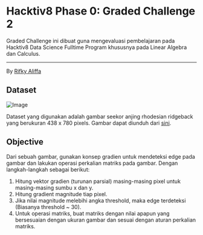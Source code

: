 # Hacktiv8 Phase 0: Graded Challenge 2

Graded Challenge ini dibuat guna mengevaluasi pembelajaran pada Hacktiv8 Data Science Fulltime Program khususnya pada Linear Algebra dan Calculus.

---

By [Rifky Aliffa](https://github.com/Penzragon)

## Dataset

![Image](https://cdn.cnn.com/cnnnext/dam/assets/201030094143-stock-rhodesian-ridgeback-exlarge-169.jpg)

Dataset yang digunakan adalah gambar seekor anjing rhodesian ridgeback yang berukuran 438 x 780 pixels. Gambar dapat diunduh dari [sini](https://cdn.cnn.com/cnnnext/dam/assets/201030094143-stock-rhodesian-ridgeback-exlarge-169.jpg).

## Objective

Dari sebuah gambar, gunakan konsep gradien untuk mendeteksi edge pada gambar dan lakukan operasi perkalian matriks pada gambar. Dengan langkah-langkah sebagai berikut:

1. Hitung vektor gradien (turunan parsial) masing-masing pixel untuk masing-masing sumbu x dan y.
2. Hitung gradient magnitude tiap pixel.
3. Jika nilai magnitude melebihi angka threshold, maka edge terdeteksi (Biasanya threshold ~ 30).
4. Untuk operasi matriks, buat matriks dengan nilai apapun yang bersesuaian dengan ukuran gambar dan sesuai dengan aturan perkalian matriks.
